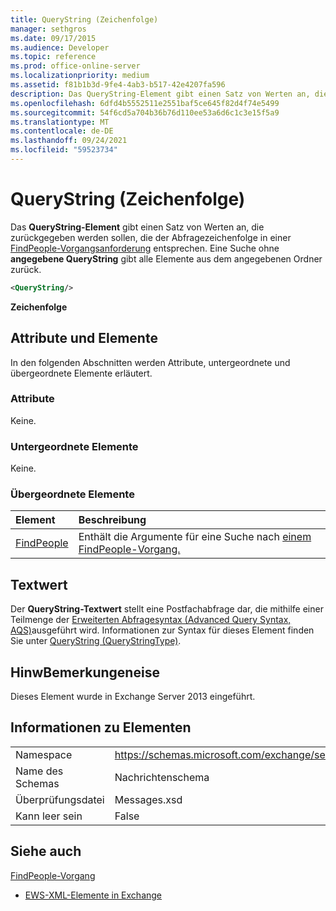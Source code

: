 ```yaml
---
title: QueryString (Zeichenfolge)
manager: sethgros
ms.date: 09/17/2015
ms.audience: Developer
ms.topic: reference
ms.prod: office-online-server
ms.localizationpriority: medium
ms.assetid: f81b1b3d-9fe4-4ab3-b517-42e4207fa596
description: Das QueryString-Element gibt einen Satz von Werten an, die zurückgegeben werden sollen, die der Abfragezeichenfolge in einer FindPeople-Vorgangsanforderung entsprechen. Eine Suche ohne angegebene QueryString gibt alle Elemente aus dem angegebenen Ordner zurück.
ms.openlocfilehash: 6dfd4b5552511e2551baf5ce645f82d4f74e5499
ms.sourcegitcommit: 54f6cd5a704b36b76d110ee53a6d6c1c3e15f5a9
ms.translationtype: MT
ms.contentlocale: de-DE
ms.lasthandoff: 09/24/2021
ms.locfileid: "59523734"
---
```

# <a name="querystring-string"></a>QueryString (Zeichenfolge)

Das **QueryString-Element** gibt einen Satz von Werten an, die zurückgegeben werden sollen, die der Abfragezeichenfolge in einer [FindPeople-Vorgangsanforderung](findpeople-operation.md) entsprechen. Eine Suche ohne **angegebene QueryString** gibt alle Elemente aus dem angegebenen Ordner zurück. 
  
```XML
<QueryString/> 
```

 **Zeichenfolge**
## <a name="attributes-and-elements"></a>Attribute und Elemente

In den folgenden Abschnitten werden Attribute, untergeordnete und übergeordnete Elemente erläutert.
  
### <a name="attributes"></a>Attribute

Keine.
  
### <a name="child-elements"></a>Untergeordnete Elemente

Keine.
  
### <a name="parent-elements"></a>Übergeordnete Elemente

|**Element**|**Beschreibung**|
|:-----|:-----|
|[FindPeople](findpeople.md) <br/> |Enthält die Argumente für eine Suche nach [einem FindPeople-Vorgang.](findpeople-operation.md)  <br/> |
   
## <a name="text-value"></a>Textwert

Der **QueryString-Textwert** stellt eine Postfachabfrage dar, die mithilfe einer Teilmenge der [Erweiterten Abfragesyntax (Advanced Query Syntax, AQS)](https://msdn.microsoft.com/library/aa965711%28VS.85%29.aspx)ausgeführt wird. Informationen zur Syntax für dieses Element finden Sie unter [QueryString (QueryStringType)](querystring-querystringtype.md).
  
## <a name="remarks"></a>HinwBemerkungeneise

Dieses Element wurde in Exchange Server 2013 eingeführt.
  
## <a name="element-information"></a>Informationen zu Elementen

|||
|:-----|:-----|
|Namespace  <br/> |https://schemas.microsoft.com/exchange/services/2006/messages  <br/> |
|Name des Schemas  <br/> |Nachrichtenschema  <br/> |
|Überprüfungsdatei  <br/> |Messages.xsd  <br/> |
|Kann leer sein  <br/> |False  <br/> |
   
## <a name="see-also"></a>Siehe auch



[FindPeople-Vorgang](findpeople-operation.md)


- [EWS-XML-Elemente in Exchange](ews-xml-elements-in-exchange.md)

